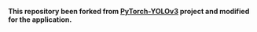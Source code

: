 **This repository been forked from [PyTorch-YOLOv3](https://github.com/eriklindernoren/PyTorch-YOLOv3) project and modified for the application.**



